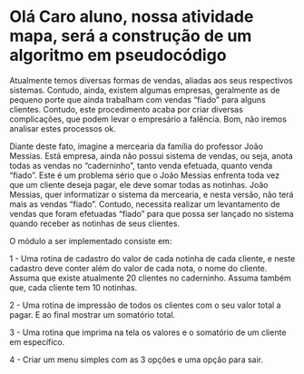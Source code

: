 # Olá Caro aluno, nossa atividade mapa, será a construção de um algoritmo em pseudocódigo

Atualmente temos diversas formas de vendas, aliadas aos seus respectivos sistemas. Contudo, ainda, existem algumas empresas, geralmente as de pequeno porte que ainda trabalham com vendas “fiado” para alguns clientes. Contudo, este procedimento acaba por criar diversas complicações, que podem levar o empresário a falência. Bom, não iremos analisar estes processos ok.

Diante deste fato, imagine a mercearia da família do professor João Messias. Está empresa, ainda não possui sistema de vendas, ou seja, anota todas as vendas no “caderninho”, tanto venda efetuada, quanto venda “fiado”. Este é um problema sério que o João Messias enfrenta toda vez que um cliente deseja pagar, ele deve somar todas as notinhas. João Messias, quer informatizar o sistema da mercearia, e nesta versão, não terá mais as vendas “fiado”. Contudo, necessita realizar um levantamento de vendas que foram efetuadas “fiado” para que possa ser lançado no sistema quando receber as notinhas de seus clientes.

O módulo a ser implementado consiste em:

1 - Uma rotina de cadastro do valor de cada notinha de cada cliente, e neste cadastro deve conter além do valor de cada nota, o nome do cliente. Assuma que existe atualmente 20 clientes no caderninho. Assuma também que, cada cliente tem 10 notinhas.

2 - Uma rotina de impressão de todos os clientes com o seu valor total a pagar. E ao final mostrar um somatório total.

3 - Uma rotina que imprima na tela os valores e o somatório de um cliente em específico.

4 - Criar um menu simples com as 3 opções e uma opção para sair.
